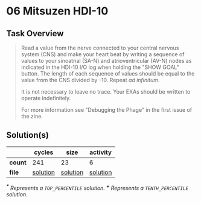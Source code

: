 # 06 Mitsuzen HDI-10

## Task Overview

> Read a value from the nerve connected to your central nervous system (CNS) and make your heart beat by writing a sequence of values to your sinoatrial (SA-N) and atrioventricular (AV-N) nodes as indicated in the HDI-10 I/O log when holding the "SHOW GOAL" button. The length of each sequence of values should be equal to the value from the CNS divided by -10. Repeat _ad infinitum_.
>
> It is not necessary to leave no trace. Your EXAs should be written to operate indefinitely.
>
> For more information see "Debugging the Phage" in the first issue of the zine.

## Solution(s)

|           | cycles              | size              | activity              |
| --------- | ------------------- | ----------------- | --------------------- |
| **count** | 241                 | 23                | 6                     |
| **file**  | [solution](cycles/) | [solution](size/) | [solution](activity/) |

_<sup>**\***</sup> Represents a `TOP_PERCENTILE` solution._
_<sup>**\+**</sup> Represents a `TENTH_PERCENTILE` solution._
